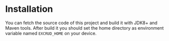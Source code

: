 # Installation

You can fetch the source code of this project and build it with JDK8+ and Maven tools. After build it you should set the home directory as environment variable named ``EXCRUD_HOME`` on your device.